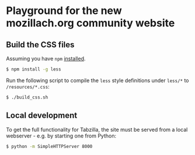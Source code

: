 # Playground for the new mozillach.org community website


## Build the CSS files

Assuming you have `npm` [installed](http://blog.npmjs.org/post/85484771375/how-to-install-npm).

```bash
$ npm install -g less
```

Run the following script to compile the `less` style definitions under `less/*`
to `/resources/*.css`:

```bash
$ ./build_css.sh
```
## Local development

To get the full functionality for Tabzilla, the site must be served from a local
webserver - e.g. by starting one from Python:

```bash
$ python -m SimpleHTTPServer 8000
```
